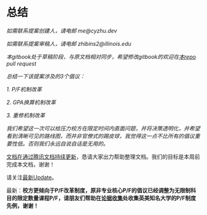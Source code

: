 # 总结

_如需联系提案创建人，请电邮 me@cyzhu.dev_

_如需联系提案审稿人，请电邮 zhibins2@illinois.edu_

_本gitbook处于草稿阶段，与原文档相对同步，希望修改gitbook的欢迎在_[_本repo_](https://github.com/philipzhux/LGU-GPA-Watch.git) _pull request_

_总结一下该提案涉及的3个倡议：_

_1. P/F机制改革_

_2. GPA换算机制改革_

_3. 重修机制改革_

_我们希望这一次可以给压力校方在限定时间内直面问题，并将决策透明化，并希望看到清晰可见的路线图，而并非官僚式的踢皮球，我觉得这一点不比所有的倡议重要性低。否则我们永远自说自话是无用的。_

[文档在通过腾讯文档持续更新](https://docs.qq.com/doc/DTVZCdWhvYXBWakt4)，恳请大家出力帮助整理文档。我们的目标是本周前完成本文档，谢谢！

请关注[最新Update](zui-xin-update.md)。

最新：**校方更倾向于P/F改革制度，原非专业核心P/F的倡议已经调整为无限制科目的限定数量课程P/F，请朋友们帮助在**[**论据收集**](lun-ju-shou-ji.md)**处收集英美知名大学的P/F制度先例，谢谢！**
